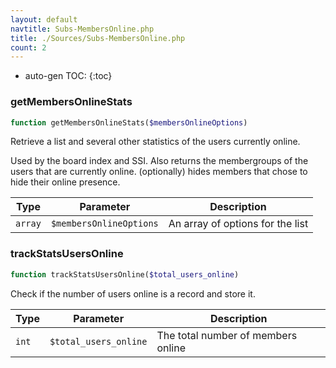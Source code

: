 ```yaml
---
layout: default
navtitle: Subs-MembersOnline.php
title: ./Sources/Subs-MembersOnline.php
count: 2
---
```

* auto-gen TOC:
{:toc}
### getMembersOnlineStats

```php
function getMembersOnlineStats($membersOnlineOptions)
```
Retrieve a list and several other statistics of the users currently online.

Used by the board index and SSI.
Also returns the membergroups of the users that are currently online.
(optionally) hides members that chose to hide their online presence.

Type|Parameter|Description
---|---|---
`array`|`$membersOnlineOptions`|An array of options for the list

### trackStatsUsersOnline

```php
function trackStatsUsersOnline($total_users_online)
```
Check if the number of users online is a record and store it.



Type|Parameter|Description
---|---|---
`int`|`$total_users_online`|The total number of members online


